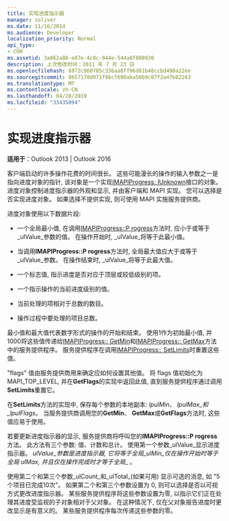 ```yaml
---
title: 实现进度指示器
manager: soliver
ms.date: 11/16/2014
ms.audience: Developer
localization_priority: Normal
api_type:
- COM
ms.assetid: 3a062a88-e87e-4c0c-944e-544a8f080930
description: 上次修改时间：2011 年 7 月 23 日
ms.openlocfilehash: 6972c960705c336aa6ff96d81b48ccbd490a22ee
ms.sourcegitcommit: 8657170d071f9bcf680aba50b9c07f2a4fb82283
ms.translationtype: MT
ms.contentlocale: zh-CN
ms.lasthandoff: 04/28/2019
ms.locfileid: "33435094"
---
```

# <a name="implementing-a-progress-indicator"></a>实现进度指示器

  
  
**适用于**：Outlook 2013 | Outlook 2016 
  
客户端启动的许多操作花费的时间很长。 这些可能漫长的操作的输入参数之一是指向进度对象的指针, 该对象是一个实现[IMAPIProgress: IUnknown](imapiprogressiunknown.md)接口的对象。 进度对象控制进度指示器的外观和显示, 并由客户端和 MAPI 实现。 您可以选择是否实现进度对象。 如果选择不提供实现, 则可使用 MAPI 实施服务提供商。 
  
进度对象使用以下数据片段:
  
- 一个全局最小值, 在调用[IMAPIProgress::P rogress](imapiprogress-progress.md)方法时, 应小于或等于_ulValue_参数的值。 在操作开始时, _ulValue_将等于此最小值。 
    
- 当调用**IMAPIProgress::P rogress**方法时, 全局最大值应大于或等于_ulValue_参数。 在操作结束时, _ulValue_将等于此最大值。 
    
- 一个标志值, 指示进度是否对应于顶层或较低级别的项。
    
- 一个指示操作的当前进度级别的值。
    
- 当前处理的项相对于总数的数目。
    
- 操作过程中要处理的项目总数。
    
最小值和最大值代表数字形式的操作的开始和结束。 使用1作为初始最小值, 并1000将这些值传递给[IMAPIProgress:: GetMin](imapiprogress-getmin.md)和[IMAPIProgress:: GetMax](imapiprogress-getmax.md)方法中的服务提供程序。 服务提供程序在调用[IMAPIProgress:: SetLimits](imapiprogress-setlimits.md)时重置这些值。 
  
"flags" 值由服务提供商用来确定应如何设置其他值。 将 flags 值初始化为 MAPI_TOP_LEVEL, 并在**GetFlags**的实现中返回此值, 直到服务提供程序通过调用**SetLimits**重置它。 
  
在**SetLimits**方法的实现中, 保存每个参数的本地副本: _lpulMin_、 _lpulMax_和_lpulFlags_。 当服务提供商调用您的**GetMin**、 **GetMax**或**GetFlags**方法时, 这些值应易于使用。 
  
若要更新进度指示器的显示, 服务提供商将呼叫您的**IMAPIProgress::P rogress**方法。 此方法有三个参数: 值、计数和总计。 使用第一个参数_ulValue_显示进度指示器。 _ulValue_参数是进度指示器, 它将等于全局_ulMin_仅在操作开始时等于全局 ulMax, 并且仅在操作完成时才等于全局__ 。 
  
使用第二个和第三个参数_ulCount_和_ulTotal_(如果可用) 显示可选的消息, 如 "5 个项目已完成10次"。 如果第二个和第三个参数设置为 0, 则可以选择是否以可视方式更改进度指示器。 某些服务提供程序将这些参数设置为零, 以指示它们正在处理其进度受监视的子对象相对于父对象。 在这种情况下, 仅在父对象报告进度时更改显示是有意义的。 某些服务提供程序每次传递这些参数的零。 
  

